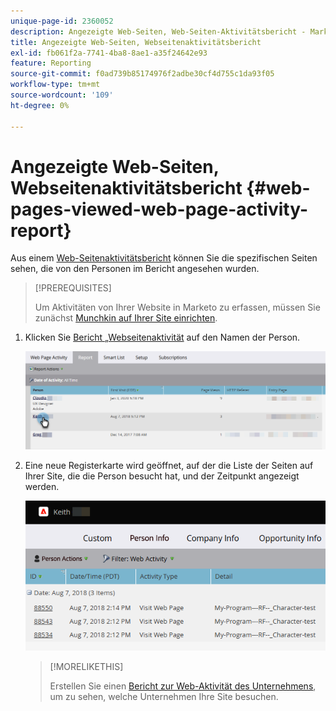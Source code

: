 ```yaml
---
unique-page-id: 2360052
description: Angezeigte Web-Seiten, Web-Seiten-Aktivitätsbericht - Marketo-Dokumente - Produktdokumentation
title: Angezeigte Web-Seiten, Webseitenaktivitätsbericht
exl-id: fb061f2a-7741-4ba8-8ae1-a35f24642e93
feature: Reporting
source-git-commit: f0ad739b85174976f2adbe30cf4d755c1da93f05
workflow-type: tm+mt
source-wordcount: '109'
ht-degree: 0%

---
```


# Angezeigte Web-Seiten, Webseitenaktivitätsbericht {#web-pages-viewed-web-page-activity-report}

Aus einem [Web-Seitenaktivitätsbericht](/help/marketo/product-docs/reporting/basic-reporting/report-types/web-page-activity-report.md) können Sie die spezifischen Seiten sehen, die von den Personen im Bericht angesehen wurden.

>[!PREREQUISITES]
>
>Um Aktivitäten von Ihrer Website in Marketo zu erfassen, müssen Sie zunächst [Munchkin auf Ihrer Site einrichten](/help/marketo/product-docs/administration/additional-integrations/add-munchkin-tracking-code-to-your-website.md).

1. Klicken Sie [ Bericht „Webseitenaktivität](/help/marketo/product-docs/reporting/basic-reporting/report-types/web-page-activity-report.md) auf den Namen der Person.

   ![](assets/web-pages-viewed-web-page-activity-report-1.png)

1. Eine neue Registerkarte wird geöffnet, auf der die Liste der Seiten auf Ihrer Site, die die Person besucht hat, und der Zeitpunkt angezeigt werden.

   ![](assets/web-pages-viewed-web-page-activity-report-2.png)

   >[!MORELIKETHIS]
   >
   >Erstellen Sie einen [Bericht zur Web-Aktivität des Unternehmens](/help/marketo/product-docs/reporting/basic-reporting/report-types/company-web-activity-report.md), um zu sehen, welche Unternehmen Ihre Site besuchen.
